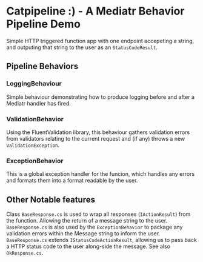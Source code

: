 # Catpipeline :) - A Mediatr Behavior Pipeline Demo

Simple HTTP triggered function app with one endpoint accepeting a string, and outputing that string to the user as an `StatusCodeResult`.

## Pipeline Behaviors

### LoggingBehaviour

Simple behaviour demonstrating how to produce logging before and after a Mediatr handler has fired.

### ValidationBehavior

Using the FluentValidation library, this behaviour gathers validation errors from validators relating to the current request and (if any) throws a new `ValidationException`.

### ExceptionBehavior

This is a global exception handler for the funcion, which handles any errors and formats them into a format readable by the user.

## Other Notable features

Class `BaseResponse.cs` is used to wrap all responses (`IActionResult`) from the function. Allowing the return of a message string to the user.
`BaseResponse.cs` is also used by the `ExceptionBehavior` to package any validation errors within the Message string to inform the user.
`BaseResponse.cs` extends `IStatusCodeActionResult`, allowing us to pass back a HTTP status code to the user along-side the message. See also `OkResponse.cs`.